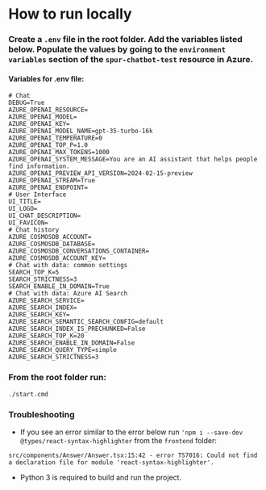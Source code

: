 # How to run locally

### Create a `.env` file in the root folder. Add the variables listed below. Populate the values by going to the `environment variables` section of the `spur-chatbot-test` resource in Azure.

#### Variables for .env file:
```
# Chat
DEBUG=True
AZURE_OPENAI_RESOURCE=
AZURE_OPENAI_MODEL=
AZURE_OPENAI_KEY=
AZURE_OPENAI_MODEL_NAME=gpt-35-turbo-16k
AZURE_OPENAI_TEMPERATURE=0
AZURE_OPENAI_TOP_P=1.0
AZURE_OPENAI_MAX_TOKENS=1000
AZURE_OPENAI_SYSTEM_MESSAGE=You are an AI assistant that helps people find information.
AZURE_OPENAI_PREVIEW_API_VERSION=2024-02-15-preview
AZURE_OPENAI_STREAM=True
AZURE_OPENAI_ENDPOINT=
# User Interface
UI_TITLE=
UI_LOGO=
UI_CHAT_DESCRIPTION=
UI_FAVICON=
# Chat history
AZURE_COSMOSDB_ACCOUNT=
AZURE_COSMOSDB_DATABASE=
AZURE_COSMOSDB_CONVERSATIONS_CONTAINER=
AZURE_COSMOSDB_ACCOUNT_KEY=
# Chat with data: common settings
SEARCH_TOP_K=5
SEARCH_STRICTNESS=3
SEARCH_ENABLE_IN_DOMAIN=True
# Chat with data: Azure AI Search
AZURE_SEARCH_SERVICE=
AZURE_SEARCH_INDEX=
AZURE_SEARCH_KEY=
AZURE_SEARCH_SEMANTIC_SEARCH_CONFIG=default
AZURE_SEARCH_INDEX_IS_PRECHUNKED=False
AZURE_SEARCH_TOP_K=20
AZURE_SEARCH_ENABLE_IN_DOMAIN=False
AZURE_SEARCH_QUERY_TYPE=simple
AZURE_SEARCH_STRICTNESS=3
```

### From the root folder run:
`./start.cmd`


### Troubleshooting

- If you see an error similar to the error below run `'npm i --save-dev @types/react-syntax-highlighter` from the `frontend` folder:
```
src/components/Answer/Answer.tsx:15:42 - error TS7016: Could not find a declaration file for module 'react-syntax-highlighter'.
```

- Python 3 is required to build and run the project.